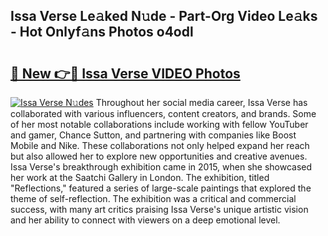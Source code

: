 ## Issa Verse Le𝚊ked N𝚞de - Part-Org Video Le𝚊ks - Hot Onlyf𝚊ns Photos o4odl

# <h2><a href="http://ab85646.deff.icu/?id=Issa+Verse">🔗 New 👉🔴 Issa Verse VIDEO Photos</a></h2>

[![Issa Verse N𝚞des](https://i.imgur.com/rIISA9y.gif)](http://ab85646.deff.icu/?id=Issa+Verse)
Throughout her social media career, Issa Verse has collaborated with various influencers, content creators, and brands. Some of her most notable collaborations include working with fellow YouTuber and gamer, Chance Sutton, and partnering with companies like Boost Mobile and Nike. These collaborations not only helped expand her reach but also allowed her to explore new opportunities and creative avenues. Issa Verse's breakthrough exhibition came in 2015, when she showcased her work at the Saatchi Gallery in London. The exhibition, titled "Reflections," featured a series of large-scale paintings that explored the theme of self-reflection. The exhibition was a critical and commercial success, with many art critics praising Issa Verse's unique artistic vision and her ability to connect with viewers on a deep emotional level.

